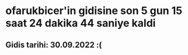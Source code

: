 # ofarukbicer'in gidisine son 5 gun 15 saat 24 dakika 44 saniye kaldi

## Gidis tarihi: 30.09.2022 :(